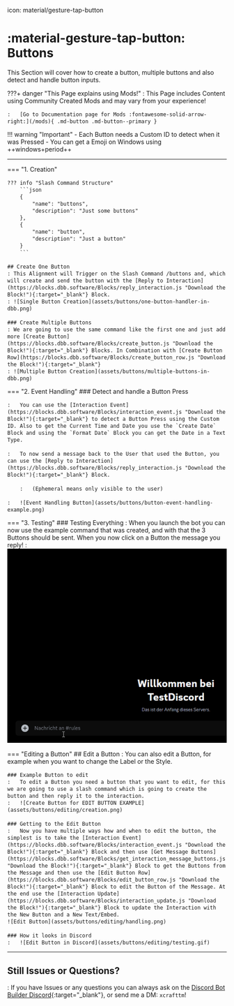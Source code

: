 icon: material/gesture-tap-button

# :material-gesture-tap-button: Buttons
This Section will cover how to create a button, multiple buttons and also detect and handle button inputs.

???+ danger "This Page explains using Mods!"
    :   This Page includes Content using Community Created Mods and may vary from your experience!

    :   [Go to Documentation page for Mods :fontawesome-solid-arrow-right:](/mods){ .md-button .md-button--primary }

!!! warning "Important"
    - Each Button needs a Custom ID to detect when it was Pressed
    - You can get a Emoji on Windows using ++windows+period++

---

=== "1. Creation"

    ??? info "Slash Command Structure"
        ```json
        {
            "name": "buttons", 
            "description": "Just some buttons"
        },
        {
            "name": "button", 
            "description": "Just a button"
        }
        ```

    ## Create One Button
    : This Alignment will Trigger on the Slash Command /buttons and, which will create and send the button with the [Reply to Interaction](https://blocks.dbb.software/Blocks/reply_interaction.js "Download the Block!"){:target="_blank"} Block.  
    : ![Single Button Creation](assets/buttons/one-button-handler-in-dbb.png)

    ### Create Multiple Buttons
    : We are going to use the same command like the first one and just add more [Create Button](https://blocks.dbb.software/Blocks/create_button.js "Download the Block!"){:target="_blank"} Blocks. In Combination with [Create Button Row](https://blocks.dbb.software/Blocks/create_button_row.js "Download the Block!"){:target="_blank"}  
    : ![Multiple Button Creation](assets/buttons/multiple-buttons-in-dbb.png)

=== "2. Event Handling"
    ### Detect and handle a Button Press

    :   You can use the [Interaction Event](https://blocks.dbb.software/Blocks/interaction_event.js "Download the Block!"){:target="_blank"} to detect a Button Press using the Custom ID. Also to get the Current Time and Date you use the `Create Date` Block and using the `Format Date` Block you can get the Date in a Text Type.
    
    :   To now send a message back to the User that used the Button, you can use the [Reply to Interaction](https://blocks.dbb.software/Blocks/reply_interaction.js "Download the Block!"){:target="_blank"} Block.  

        :   (Ephemeral means only visible to the user)

    :   ![Event Handling Button](assets/buttons/button-event-handling-example.png)  

=== "3. Testing"
    ### Testing Everything
    :   When you launch the bot you can now use the example command that was created, and with that the 3 Buttons should be sent. When you now click on a Button the message you reply!
    :   ![Button Run](assets/buttons/testing-in-discord.gif)


=== "Editing a Button"
    ## Edit a Button
    :   You can also edit a Button, for example when you want to change the Label or the Style.

    ### Example Button to edit
    :   To edit a Button you need a button that you want to edit, for this we are going to use a slash command which is going to create the button and then reply it to the interaction.
    :   ![Create Button for EDIT BUTTON EXAMPLE](assets/buttons/editing/creation.png)

    ### Getting to the Edit Button
    :   Now you have multiple ways how and when to edit the button, the simplest is to take the [Interaction Event](https://blocks.dbb.software/Blocks/interaction_event.js "Download the Block!"){:target="_blank"} Block and then use [Get Message Buttons](https://blocks.dbb.software/Blocks/get_interaction_message_buttons.js "Download the Block!"){:target="_blank"} Block to get the Buttons from the Message and then use the [Edit Button Row](https://blocks.dbb.software/Blocks/edit_button_row.js "Download the Block!"){:target="_blank"} Block to edit the Button of the Message. At the end use the [Interaction Update](https://blocks.dbb.software/Blocks/interaction_update.js "Download the Block!"){:target="_blank"} Block to update the Interaction with the New Button and a New Text/Embed.
    ![Edit Button](assets/buttons/editing/handling.png)

    ### How it looks in Discord
    :   ![Edit Button in Discord](assets/buttons/editing/testing.gif)

---

## Still Issues or Questions?
:   If you have Issues or any questions you can always ask on the [Discord Bot Builder Discord](https://discord.gg/PAzxTDw){:target="_blank"}, or send me a DM: `xcrafttm`!